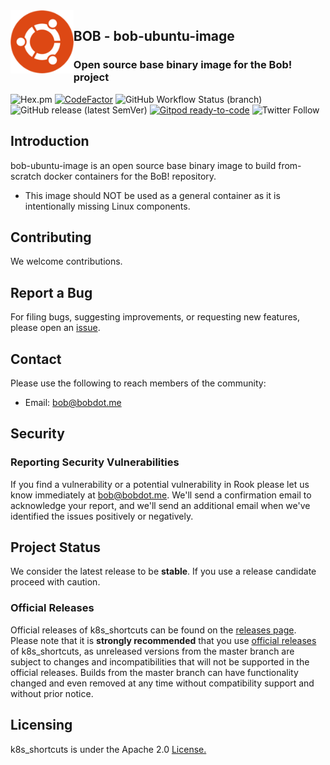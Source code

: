 <img alt="bob" align="left" src="library-ubuntu-logo.png" width="20%" height="20%">



## BOB - bob-ubuntu-image
### Open source base binary image for the Bob! project

![Hex.pm](https://img.shields.io/hexpm/l/apa)
[![CodeFactor](https://www.codefactor.io/repository/github/bobdotme/bob-ubuntu-image/badge)](https://www.codefactor.io/repository/github/bobdotme/bob-ubuntu-image)
![GitHub Workflow Status (branch)](https://img.shields.io/github/workflow/status/BobDotMe/bob-ubuntu-image/release/v0.99.5?label=build%20v0.99.5)
![GitHub release (latest SemVer)](https://img.shields.io/github/v/release/BobDotMe/bob-ubuntu-image)
[![Gitpod ready-to-code](https://img.shields.io/badge/Gitpod-ready--to--code-blue?logo=gitpod)](https://gitpod.io/#https://github.com/bobdotme/bob-ubuntu-image)
![Twitter Follow](https://img.shields.io/twitter/follow/BobDotMe?style=social)
## Introduction 
bob-ubuntu-image is an open source base binary image to build from-scratch docker containers for the BoB! repository.  
 * This image should NOT be used as a general container as it is intentionally missing Linux components.
 
## Contributing

We welcome contributions. 

## Report a Bug

For filing bugs, suggesting improvements, or requesting new features, please open an [issue](https://github.com/bobdotme/k8s_shortcuts/issues).

## Contact

Please use the following to reach members of the community:

- Email: [bob@bobdot.me](mailto:bob@bobdot.me)

## Security

### Reporting Security Vulnerabilities

If you find a vulnerability or a potential vulnerability in Rook please let us know immediately at
[bob@bobdot.me](mailto:bob@bobdot.me). We'll send a confirmation email to acknowledge your
report, and we'll send an additional email when we've identified the issues positively or
negatively.


## Project Status

We consider the latest release to be **stable**.  If you use a release candidate proceed with caution. 


### Official Releases

Official releases of k8s_shortcuts can be found on the [releases page](https://github.com/bobdotme/bob-ubuntu-image/releases).
Please note that it is **strongly recommended** that you use [official releases](https://github.com/BobDotMe/bob-ubuntu-image/releases) of k8s_shortcuts, as unreleased versions from the master branch are subject to changes and incompatibilities that will not be supported in the official releases.
Builds from the master branch can have functionality changed and even removed at any time without compatibility support and without prior notice.

## Licensing

k8s_shortcuts is under the Apache 2.0 [License.](LICENSE)

